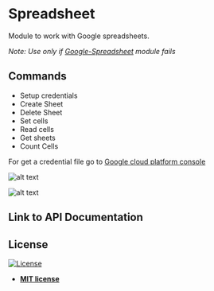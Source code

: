 # Spreadsheet
Module to work with Google spreadsheets.

*Note: Use only if [Google-Spreadsheet](https://market.rocketbot.co/?11#/module/Google-SpreadSheets) module fails*

## Commands

<ul>
    <li>Setup credentials</li>
    <li>Create Sheet</li>
    <li>Delete Sheet</li>
    <li>Set cells</li>
    <li>Read cells</li>
    <li>Get sheets</li>
    <li>Count Cells</li>
</ul>


For get a credential file go to <a href="https://console.developers.google.com/cloud-resource-manager">
Google cloud platform console
</a>


![alt text](https://raw.githubusercontent.com/rocketbot-cl/Spreadsheet/master/example/spreadsheet.png)

![alt text](https://raw.githubusercontent.com/rocketbot-cl/Spreadsheet/master/example/console.png)

<h2>Link to API Documentation</h2>


<h2>License</h2>

<p><a href="http://badges.mit-license.org" rel="nofollow"><img src="https://camo.githubusercontent.com/107590fac8cbd65071396bb4d04040f76cde5bde/687474703a2f2f696d672e736869656c64732e696f2f3a6c6963656e73652d6d69742d626c75652e7376673f7374796c653d666c61742d737175617265" alt="License" data-canonical-src="http://img.shields.io/:license-mit-blue.svg?style=flat-square" style="max-width:100%;"></a></p>

<ul>
  <li><strong><a href="http://opensource.org/licenses/mit-license.php" rel="nofollow">MIT license</a></strong></li>
</ul>  
